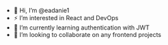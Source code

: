 - 👋 Hi, I’m @eadanie1
- ⚡ I’m interested in React and DevOps
- 🌱 I’m currently learning authentication with JWT
- 💞️ I’m looking to collaborate on any frontend projects

<!---
- ⚡ Fun fact: ...
- 📫 How to reach me ...
- 😄 Pronouns: ...
eadanie1/eadanie1 is a ✨ special ✨ repository because its `README.md` (this file) appears on your GitHub profile.
You can click the Preview link to take a look at your changes.
--->

